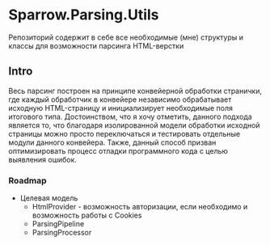 # Sparrow.Parsing.Utils

Репозиторий содержит в себе все необходимые (мне) структуры и классы для возможности парсинга HTML-верстки

## Intro

Весь парсинг построен на принципе конвейерной обработки странички, где каждый обработчик в конвейере независимо обрабатывает исходную HTML-страницу и инициализирует необходимые поля итогового типа. Достоинством, что я хочу отметить, данного подхода является то, что благодаря изолированной модели обработки исходной страницы можно просто переключаться и тестировать отдельные модули данного конвейера. Также, данный способ призван оптимизировать процесс отладки программного кода с целью выявления ошибок.

### Roadmap

* Целевая модель
  * HtmlProvider - возможность авторизации, если необходимо и возможность работы с Cookies
  * ParsingPipeline
  * ParsingProcessor